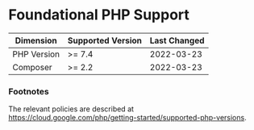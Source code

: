 # Foundational PHP Support

| Dimension       | Supported Version    | Last Changed |
|-----------------|----------------------|--------------|
| PHP Version     | >= 7.4               | 2022-03-23   |
| Composer        | >= 2.2               | 2022-03-23   |

### Footnotes

The relevant policies are described at https://cloud.google.com/php/getting-started/supported-php-versions.
